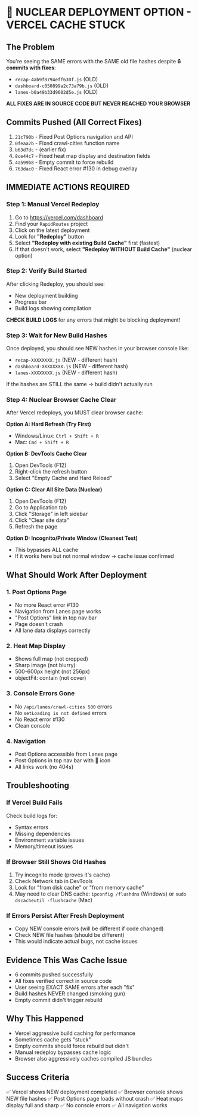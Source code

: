 # 🚨 NUCLEAR DEPLOYMENT OPTION - VERCEL CACHE STUCK

## The Problem
You're seeing the SAME errors with the SAME old file hashes despite **6 commits with fixes**:
- `recap-4ab9f8794eff630f.js` (OLD)
- `dashboard-c050899a2c73a79b.js` (OLD) 
- `lanes-b0a49b33d9602d5e.js` (OLD)

**ALL FIXES ARE IN SOURCE CODE BUT NEVER REACHED YOUR BROWSER**

## Commits Pushed (All Correct Fixes)
1. `21c790b` - Fixed Post Options navigation and API
2. `0feaa7b` - Fixed crawl-cities function name
3. `b63d7dc` - (earlier fix)
4. `8ce44c7` - Fixed heat map display and destination fields
5. `4a599b8` - Empty commit to force rebuild
6. `763dac0` - Fixed React error #130 in debug overlay

## IMMEDIATE ACTIONS REQUIRED

### Step 1: Manual Vercel Redeploy
1. Go to https://vercel.com/dashboard
2. Find your `RapidRoutes` project
3. Click on the latest deployment
4. Look for **"Redeploy"** button
5. Select **"Redeploy with existing Build Cache"** first (fastest)
6. If that doesn't work, select **"Redeploy WITHOUT Build Cache"** (nuclear option)

### Step 2: Verify Build Started
After clicking Redeploy, you should see:
- New deployment building
- Progress bar
- Build logs showing compilation

**CHECK BUILD LOGS** for any errors that might be blocking deployment!

### Step 3: Wait for New Build Hashes
Once deployed, you should see NEW hashes in your browser console like:
- `recap-XXXXXXXX.js` (NEW - different hash)
- `dashboard-XXXXXXXX.js` (NEW - different hash)
- `lanes-XXXXXXXX.js` (NEW - different hash)

If the hashes are STILL the same → build didn't actually run

### Step 4: Nuclear Browser Cache Clear
After Vercel redeploys, you MUST clear browser cache:

**Option A: Hard Refresh (Try First)**
- Windows/Linux: `Ctrl + Shift + R`
- Mac: `Cmd + Shift + R`

**Option B: DevTools Cache Clear**
1. Open DevTools (F12)
2. Right-click the refresh button
3. Select "Empty Cache and Hard Reload"

**Option C: Clear All Site Data (Nuclear)**
1. Open DevTools (F12)
2. Go to Application tab
3. Click "Storage" in left sidebar
4. Click "Clear site data"
5. Refresh the page

**Option D: Incognito/Private Window (Cleanest Test)**
- This bypasses ALL cache
- If it works here but not normal window → cache issue confirmed

## What Should Work After Deployment

### 1. Post Options Page
- No more React error #130
- Navigation from Lanes page works
- "Post Options" link in top nav bar
- Page doesn't crash
- All lane data displays correctly

### 2. Heat Map Display
- Shows full map (not cropped)
- Sharp image (not blurry)
- 500-600px height (not 256px)
- objectFit: contain (not cover)

### 3. Console Errors Gone
- No `/api/lanes/crawl-cities 500` errors
- No `setLoading is not defined` errors
- No React error #130
- Clean console

### 4. Navigation
- Post Options accessible from Lanes page
- Post Options in top nav bar with 🎯 icon
- All links work (no 404s)

## Troubleshooting

### If Vercel Build Fails
Check build logs for:
- Syntax errors
- Missing dependencies
- Environment variable issues
- Memory/timeout issues

### If Browser Still Shows Old Hashes
1. Try incognito mode (proves it's cache)
2. Check Network tab in DevTools
3. Look for "from disk cache" or "from memory cache"
4. May need to clear DNS cache: `ipconfig /flushdns` (Windows) or `sudo dscacheutil -flushcache` (Mac)

### If Errors Persist After Fresh Deployment
- Copy NEW console errors (will be different if code changed)
- Check NEW file hashes (should be different)
- This would indicate actual bugs, not cache issues

## Evidence This Was Cache Issue
- 6 commits pushed successfully
- All fixes verified correct in source code
- User seeing EXACT SAME errors after each "fix"
- Build hashes NEVER changed (smoking gun)
- Empty commit didn't trigger rebuild

## Why This Happened
- Vercel aggressive build caching for performance
- Sometimes cache gets "stuck"
- Empty commits should force rebuild but didn't
- Manual redeploy bypasses cache logic
- Browser also aggressively caches compiled JS bundles

## Success Criteria
✅ Vercel shows NEW deployment completed
✅ Browser console shows NEW file hashes
✅ Post Options page loads without crash
✅ Heat maps display full and sharp
✅ No console errors
✅ All navigation works
